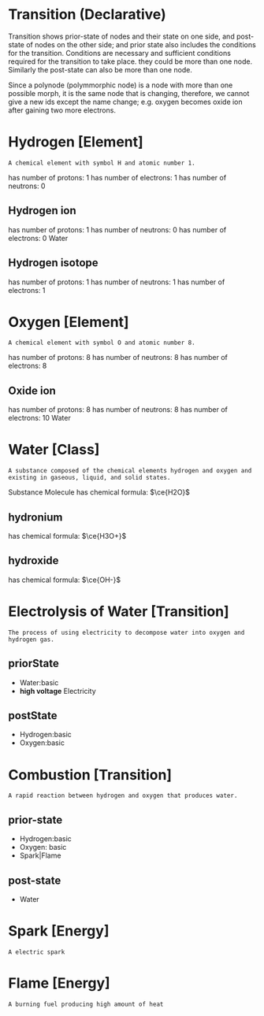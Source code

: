 # Transition (Declarative)

Transition shows prior-state of nodes and their state on one side, and
post-state of nodes on the other side; and prior state also includes
the conditions for the transition. Conditions are necessary and
sufficient conditions required for the transition to take place. they
could be more than one node. Similarly the post-state can also be more
than one node.

Since a polynode (polymmorphic node) is a node with more than one
possible morph, it is the same node that is changing, therefore, we
cannot give a new ids except the name change; e.g. oxygen becomes
oxide ion after gaining two more electrons.




# Hydrogen [Element]
```description
A chemical element with symbol H and atomic number 1.
```
has number of protons: 1
has number of electrons: 1
has number of neutrons: 0

## Hydrogen ion
has number of protons: 1
has number of neutrons: 0
has number of electrons: 0
<part of> Water
## Hydrogen isotope
has number of protons: 1
has number of neutrons: 1
has number of electrons: 1

# Oxygen [Element]
```description
A chemical element with symbol O and atomic number 8.
```
has number of protons: 8
has number of neutrons: 8
has number of electrons: 8

## Oxide ion
has number of protons: 8
has number of neutrons: 8
has number of electrons: 10
<part of> Water

# Water [Class]
```description
A substance composed of the chemical elements hydrogen and oxygen and existing in gaseous, liquid, and solid states.
```
<is a type of> Substance
<is a type of> Molecule
has chemical formula: $\ce{H2O}$ 
## hydronium
has chemical formula: $\ce{H3O+}$
## hydroxide
has chemical formula: $\ce{OH-}$

# Electrolysis of Water [Transition]
```description
The process of using electricity to decompose water into oxygen and hydrogen gas.
```
## priorState

- Water:basic
- **high voltage** Electricity

## postState

- Hydrogen:basic
- Oxygen:basic 

# Combustion [Transition]
```description
A rapid reaction between hydrogen and oxygen that produces water.
```
## prior-state
- Hydrogen:basic
- Oxygen: basic
- Spark|Flame

## post-state
- Water

# Spark [Energy]
```description
A electric spark 
```

# Flame [Energy]
```description
A burning fuel producing high amount of heat
```
